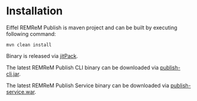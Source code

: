 # Installation

Eiffel REMReM Publish is maven project and can be built by executing following command:

```
mvn clean install
```

Binary is released via [jitPack](https://jitpack.io/#eiffel-community/eiffel-remrem-publish).

The latest REMReM Publish CLI binary can be downloaded via [publish-cli.jar](https://jitpack.io/#eiffel-community/eiffel-remrem-publish).

The latest REMReM Publish Service binary can be downloaded via [publish-service.war](https://jitpack.io/#eiffel-community/eiffel-remrem-publish).